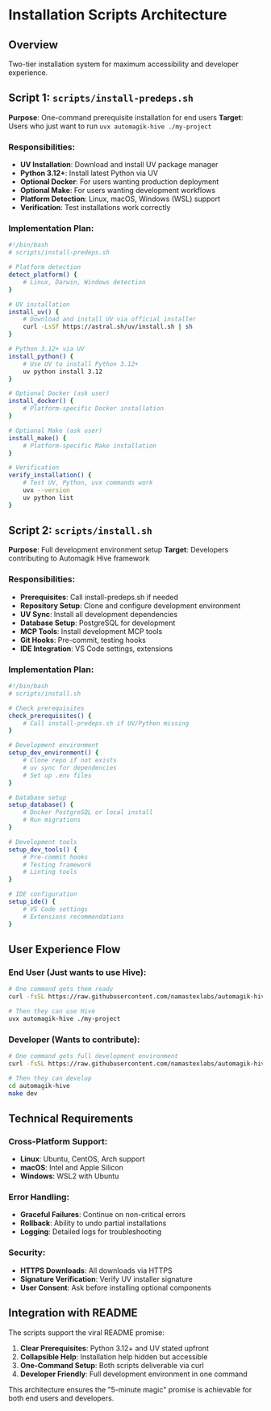 # Installation Scripts Architecture

## Overview
Two-tier installation system for maximum accessibility and developer experience.

## Script 1: `scripts/install-predeps.sh`
**Purpose**: One-command prerequisite installation for end users
**Target**: Users who just want to run `uvx automagik-hive ./my-project`

### Responsibilities:
- **UV Installation**: Download and install UV package manager
- **Python 3.12+**: Install latest Python via UV
- **Optional Docker**: For users wanting production deployment
- **Optional Make**: For users wanting development workflows
- **Platform Detection**: Linux, macOS, Windows (WSL) support
- **Verification**: Test installations work correctly

### Implementation Plan:
```bash
#!/bin/bash
# scripts/install-predeps.sh

# Platform detection
detect_platform() {
    # Linux, Darwin, Windows detection
}

# UV installation
install_uv() {
    # Download and install UV via official installer
    curl -LsSf https://astral.sh/uv/install.sh | sh
}

# Python 3.12+ via UV
install_python() {
    # Use UV to install Python 3.12+
    uv python install 3.12
}

# Optional Docker (ask user)
install_docker() {
    # Platform-specific Docker installation
}

# Optional Make (ask user)
install_make() {
    # Platform-specific Make installation
}

# Verification
verify_installation() {
    # Test UV, Python, uvx commands work
    uvx --version
    uv python list
}
```

## Script 2: `scripts/install.sh`
**Purpose**: Full development environment setup
**Target**: Developers contributing to Automagik Hive framework

### Responsibilities:
- **Prerequisites**: Call install-predeps.sh if needed
- **Repository Setup**: Clone and configure development environment
- **UV Sync**: Install all development dependencies
- **Database Setup**: PostgreSQL for development
- **MCP Tools**: Install development MCP tools
- **Git Hooks**: Pre-commit, testing hooks
- **IDE Integration**: VS Code settings, extensions

### Implementation Plan:
```bash
#!/bin/bash
# scripts/install.sh

# Check prerequisites
check_prerequisites() {
    # Call install-predeps.sh if UV/Python missing
}

# Development environment
setup_dev_environment() {
    # Clone repo if not exists
    # uv sync for dependencies
    # Set up .env files
}

# Database setup
setup_database() {
    # Docker PostgreSQL or local install
    # Run migrations
}

# Development tools
setup_dev_tools() {
    # Pre-commit hooks
    # Testing framework
    # Linting tools
}

# IDE configuration
setup_ide() {
    # VS Code settings
    # Extensions recommendations
}
```

## User Experience Flow

### End User (Just wants to use Hive):
```bash
# One command gets them ready
curl -fsSL https://raw.githubusercontent.com/namastexlabs/automagik-hive/main/scripts/install-predeps.sh | bash

# Then they can use Hive
uvx automagik-hive ./my-project
```

### Developer (Wants to contribute):
```bash
# One command gets full development environment
curl -fsSL https://raw.githubusercontent.com/namastexlabs/automagik-hive/main/scripts/install.sh | bash

# Then they can develop
cd automagik-hive
make dev
```

## Technical Requirements

### Cross-Platform Support:
- **Linux**: Ubuntu, CentOS, Arch support
- **macOS**: Intel and Apple Silicon
- **Windows**: WSL2 with Ubuntu

### Error Handling:
- **Graceful Failures**: Continue on non-critical errors
- **Rollback**: Ability to undo partial installations
- **Logging**: Detailed logs for troubleshooting

### Security:
- **HTTPS Downloads**: All downloads via HTTPS
- **Signature Verification**: Verify UV installer signature
- **User Consent**: Ask before installing optional components

## Integration with README

The scripts support the viral README promise:
1. **Clear Prerequisites**: Python 3.12+ and UV stated upfront
2. **Collapsible Help**: Installation help hidden but accessible
3. **One-Command Setup**: Both scripts deliverable via curl
4. **Developer Friendly**: Full development environment in one command

This architecture ensures the "5-minute magic" promise is achievable for both end users and developers.